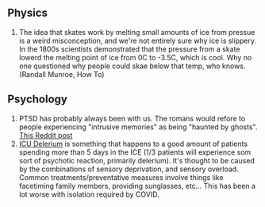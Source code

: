 ## Physics
1. The idea that skates work by melting small amounts of ice from pressue is a weird misconception, and we're not entirely sure why ice is slippery. In the 1800s scientists demonstrated that the pressure from a skate lowerd the melting point of ice from 0C to -3.5C, which is cool. Why no one questioned why people could skae below that temp, who knows. (Randall Munroe, How To)


## Psychology
1. PTSD has probably always been with us. The romans would refore to people experiencing "intrusive memories" as being "haunted by ghosts". [This Reddit post](https://www.reddit.com/r/AskHistorians/comments/1j6ssm/are_there_any_indications_of_combat_ptsd_in/cbbvfib/)
1. [ICU Delerium](https://www.theatlantic.com/science/archive/2020/05/coronavirus-icu-delirium/610546/) is something that happens to a good amount of patients spending more than 5 days in the ICE (1/3 patients will experience som sort of psychotic reaction, primarily delerium). It's thought to be caused by the combinations of sensory deprivation, and sensory overload. Common treatments/preventative measures involve things like facetiming family members, providing sunglasses, etc... This has been a lot worse with isolation required by COVID.
